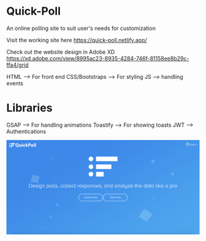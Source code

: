 # Quick-Poll
An online polling site to suit user's needs for customization

Visit the working site here 
https://quick-poll.netlify.app/

Check out the website design in Adobe XD
https://xd.adobe.com/view/8995ac23-8935-4284-746f-81158ee8b29c-ffa4/grid

HTML --> For front end
CSS/Bootstraps --> For styling
JS --> handling events

Libraries
==========
GSAP --> For handling animations
Toastify --> For showing toasts
JWT --> Authentications

![alt text](Quick_poll.png)

